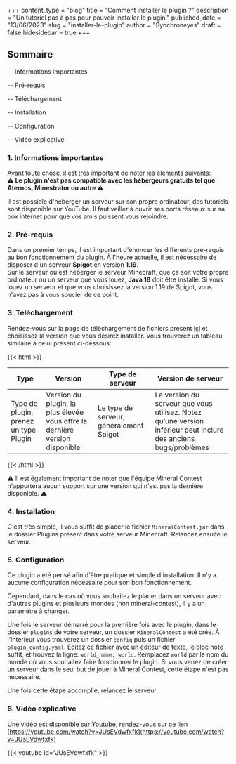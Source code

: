 +++
content_type = "blog"
title = "Comment installer le plugin ?"
description = "Un tutoriel pas à pas pour pouvoir installer le plugin."
published_date = "13/06/2023"
slug = "installer-le-plugin"
author = "Synchroneyes"
draft = false
hidesidebar = true
+++

## Sommaire 

-- Informations importantes

-- Pré-requis

-- Téléchargement

-- Installation

-- Configuration

-- Vidéo explicative

### 1. Informations importantes
Avant toute chose, il est très important de noter les éléments suivants: <br />
**⚠️ Le plugin n'est pas compatible avec les hébergeurs gratuits tel que Aternos, Minestrator ou autre ⚠️**


Il est possible d'héberger un serveur sur son propre ordinateur, des tutoriels sont disponible sur YouTube. Il faut veiller à ouvrir ses ports réseaux sur sa box internet pour que vos amis puissent vous rejoindre.

### 2. Pré-requis

Dans un premier temps, il est important d'énoncer les différents pré-requis au bon fonctionnement du plugin. À l'heure actuelle, il est nécessaire de disposer d'un serveur **Spigot** en version **1.19**. <br />
Sur le serveur où est héberger le serveur Minecraft, que ça soit votre propre ordinateur ou un serveur que vous louez, **Java 18** doit être installé. Si vous louez un serveur et que vous choisissez la version 1.19 de Spigot, vous n'avez pas à vous soucier de ce point.

### 3. Téléchargement

Rendez-vous sur la page de téléchargement de fichiers présent [ici](/files/) et choisissez la version que vous désirez installer.
Vous trouverez un tableau similaire à celui présent ci-dessous: <br />

{{< html >}}
<table class="table table-bordered table-responsive">
    <thead>
        <th>Type</th>
        <th>Version</th>
        <th>Type de serveur</th>
        <th>Version de serveur</th>
    </thead>
    <tbody>
        <tr>
            <td>Type de plugin, prenez un type Plugin</td>
            <td>Version du plugin, la plus élevée vous offre la dernière 
version disponible</td>
            <td>Le type de serveur, généralement Spigot</td>
            <td>La version du serveur que vous utilisez. Notez qu’une 
version inférieur peut inclure des anciens bugs/problèmes</td>
        </tr>
    </tbody>
</table>
{{< /html >}}


⚠️ Il est également important de noter que l'équipe Mineral Contest n'apportera aucun support sur une version qui n'est pas la dernière disponible. ⚠️

### 4. Installation

C'est très simple, il vous suffit de placer le fichier `MineralContest.jar` dans le dossier Plugins présent dans votre serveur Minecraft.
Relancez ensuite le serveur.

### 5. Configuration

Ce plugin a été pensé afin d'être pratique et simple d'installation. Il n'y a aucune configuration nécessaire pour son bon fonctionnement. <br />

Cependant, dans le cas où vous souhaitez le placer dans un serveur avec d'autres plugins et plusieurs mondes (non mineral-contest), il y a un paramètre à changer.

Une fois le serveur démarré pour la première fois avec le plugin, dans le dossier `plugins` de votre serveur, un dossier `MineralContest` a été crée. À l'intérieur vous trouverez un dossier `config` puis un fichier `plugin_config.yaml`. Editez ce fichier avec un éditeur de texte, le bloc note suffit, et trouvez la ligne: `world_name: world`. Remplacez `world` par le nom du monde où vous souhaitez faire fonctionner le plugin. Si vous venez de créer un serveur dans le seul but de jouer à Mineral Contest, cette étape n'est pas nécessaire.

Une fois cette étape accomplie, relancez le serveur.

### 6. Vidéo explicative

Une vidéo est disponible sur Youtube, rendez-vous sur ce lien [https://youtube.com/watch?v=JUsEVdwfxfk](https://youtube.com/watch?v=JUsEVdwfxfk)

{{< youtube id="JUsEVdwfxfk" >}}

